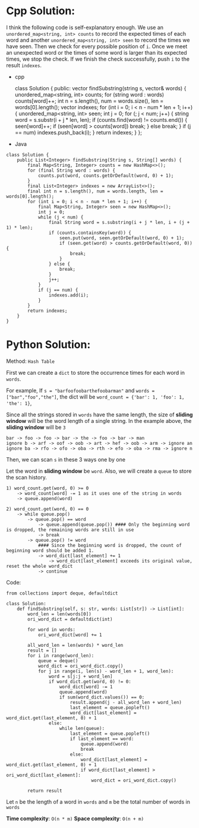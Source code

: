# Cpp Solution:
I think the following code is self-explanatory enough. We use an `unordered_map<string, int> counts` to record the expected times of each word and another `unordered_map<string, int> seen` to record the times we have seen. Then we check for every possible position of `i`. Once we meet an unexpected word or the times of some word is larger than its expected times, we stop the check. If we finish the check successfully, push `i` to the result `indexes`.

* cpp


    class Solution {
    public:
        vector<int> findSubstring(string s, vector<string>& words) {
            unordered_map<string, int> counts;
            for (string word : words)
                counts[word]++;
            int n = s.length(), num = words.size(), len = words[0].length();
            vector<int> indexes;
            for (int i = 0; i < n - num * len + 1; i++) {
                unordered_map<string, int> seen;
                int j = 0;
                for (; j < num; j++) {
                    string word = s.substr(i + j * len, len);
                    if (counts.find(word) != counts.end()) {
                        seen[word]++;
                        if (seen[word] > counts[word])
                            break;
                    } 
                    else break;
                }
                if (j == num) indexes.push_back(i);
            }
            return indexes;
        }
    };

* Java

```
class Solution {
    public List<Integer> findSubstring(String s, String[] words) {
        final Map<String, Integer> counts = new HashMap<>();
        for (final String word : words) {
            counts.put(word, counts.getOrDefault(word, 0) + 1);
        }
        final List<Integer> indexes = new ArrayList<>();
        final int n = s.length(), num = words.length, len = words[0].length();
        for (int i = 0; i < n - num * len + 1; i++) {
            final Map<String, Integer> seen = new HashMap<>();
            int j = 0;
            while (j < num) {
                final String word = s.substring(i + j * len, i + (j + 1) * len);
                if (counts.containsKey(word)) {
                    seen.put(word, seen.getOrDefault(word, 0) + 1);
                    if (seen.get(word) > counts.getOrDefault(word, 0)) {
                        break;
                    }
                } else {
                    break;
                }
                j++;
            }
            if (j == num) {
                indexes.add(i);
            }
        }
        return indexes;
    }
}
```


# Python Solution:
Method: `Hash Table`

First we can create a `dict` to store the occurrence times for each word in `words`.

For example,
If `s = "barfoofoobarthefoobarman"` and `words = ["bar","foo","the"]`, 
the dict will be `word_count = {'bar': 1, 'foo': 1, 'the': 1}`,

Since all the strings stored in `words` have the same length, the size of **sliding window** will be the word length of a single string. In the example above, the **sliding window** will be `3`


```
bar -> foo -> foo -> bar -> the -> foo -> bar -> man
ignore b -> arf -> oof -> oob -> art -> hef -> oob -> arm -> ignore an
ignore ba -> rfo -> ofo -> oba -> rth -> efo -> oba -> rma -> ignore n
```
Then, we can scan `s` in these 3 ways one by one

Let the word in **sliding window** be `word`.
Also, we will create a `queue` to store the scan history.
```
1) word_count.get(word, 0) >= 0 
    -> word_count[word] -= 1 as it uses one of the string in words
	-> queue.append(word)
	
2) word_count.get(word, 0) == 0 
    -> while queue.pop()
		-> queue.pop() == word
			-> queue.append(queue.pop()) #### Only the beginning word is dropped, the remaining words are still in use
			-> break
		-> queue.pop() != word
			#### Since the beginning word is dropped, the count of beginning word should be added 1.
			-> word_dict[last_element] += 1
				-> word_dict[last_element] exceeds its original value, reset the whole word_dict
			-> continue
```
Code:
```
from collections import deque, defaultdict

class Solution:
    def findSubstring(self, s: str, words: List[str]) -> List[int]:
        word_len = len(words[0])
        ori_word_dict = defaultdict(int)
		
        for word in words:
            ori_word_dict[word] += 1
        
        all_word_len = len(words) * word_len
        result = []
        for i in range(word_len):
            queue = deque()
            word_dict = ori_word_dict.copy()
            for j in range(i, len(s) - word_len + 1, word_len):
                word = s[j:j + word_len]
                if word_dict.get(word, 0) != 0:
                    word_dict[word] -= 1
                    queue.append(word)
                    if sum(word_dict.values()) == 0:
                        result.append(j - all_word_len + word_len)
                        last_element = queue.popleft()
                        word_dict[last_element] = word_dict.get(last_element, 0) + 1
                else:
                    while len(queue):
                        last_element = queue.popleft()
                        if last_element == word:
                            queue.append(word)
                            break
                        else:
                            word_dict[last_element] = word_dict.get(last_element, 0) + 1
                            if word_dict[last_element] > ori_word_dict[last_element]:
                                word_dict = ori_word_dict.copy()

        return result
```

Let `n` be the length of a word in `words`
and `m` be the total number of words in `words`

**Time complexity**: `O(n * m)`
**Space complexity**: `O(n + m)`
<br/>